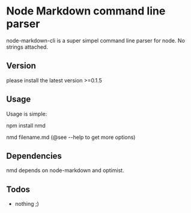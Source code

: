 # Node Markdown command line parser  #

node-markdown-cli is a super simpel command line parser for node. No strings attached.

## Version ##

please install the latest version >=0.1.5

## Usage ##

Usage is simple:

npm install nmd

nmd filename.md (@see --help to get more options)

## Dependencies ##

nmd depends on node-markdown and optimist.



## Todos ##

* nothing ;)